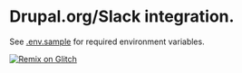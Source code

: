 # Drupal.org/Slack integration.

See [.env.sample](.env.sample) for required environment variables.

[![Remix on Glitch](https://cdn.glitch.com/2703baf2-b643-4da7-ab91-7ee2a2d00b5b%2Fremix-button.svg)](https://glitch.com/edit/#!/remix/chq-drupal-org)
